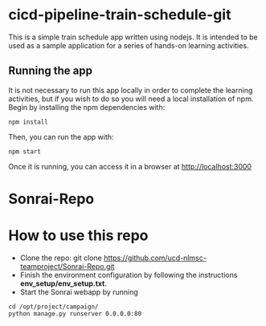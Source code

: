# cicd-pipeline-train-schedule-git

This is a simple train schedule app written using nodejs. It is intended to be used as a sample application for a series of hands-on learning activities.

## Running the app

It is not necessary to run this app locally in order to complete the learning activities, but if you wish to do so you will need a local installation of npm. Begin by installing the npm dependencies with:

    npm install

Then, you can run the app with:

    npm start

Once it is running, you can access it in a browser at [http://localhost:3000](http://localhost:3000)

# Sonrai-Repo
# How to use this repo
- Clone the repo: git clone https://github.com/ucd-nlmsc-teamproject/Sonrai-Repo.git
- Finish the environment configuration by following the instructions **env_setup/env_setup.txt**.
- Start the Sonrai webapp by running 
```
cd /opt/project/campaign/
python manage.py runserver 0.0.0.0:80
```
